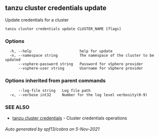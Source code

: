 ## tanzu cluster credentials update

Update credentials for a cluster

```
tanzu cluster credentials update CLUSTER_NAME [flags]
```

### Options

```
  -h, --help                      help for update
  -n, --namespace string          The namespace of the cluster to be updated
      --vsphere-password string   Password for vSphere provider
      --vsphere-user string       Username for vSphere provider
```

### Options inherited from parent commands

```
      --log-file string   Log file path
  -v, --verbose int32     Number for the log level verbosity(0-9)
```

### SEE ALSO

* [tanzu cluster credentials](tanzu_cluster_credentials.md)	 - Cluster credentials operations

###### Auto generated by spf13/cobra on 5-Nov-2021
